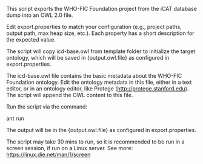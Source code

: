 This script exports the WHO-FIC Foundation project from the iCAT database dump into an OWL 2.0 file.

Edit export.properties to match your configuration (e.g., project paths, output path, max heap size, etc.). Each property has a short description for the expected value.

The script will copy icd-base.owl from template folder to initialize the target ontology, which will be saved in {output.owl.file} as configured in export.properties.

The icd-base.owl file contains the basic metadata about the WHO-FIC Foundation ontology. Edit the ontology metadata in this file, either in a text editor, or in an ontology editor, like Protege (http://protege.stanford.edu). The script will append the OWL content to this file.

Run the script via the command:

 ant run

The output will be in the {output.owl.file} as configured in export.properties.


The script may take 30 mins to run, so it is recommended to be run in a screen session, if run on a Linux server. See more: https://linux.die.net/man/1/screen
